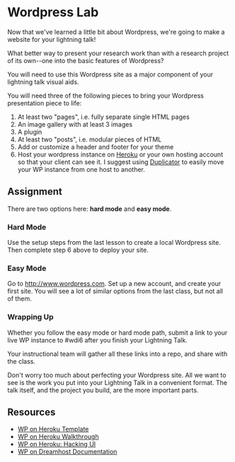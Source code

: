 # Wordpress Lab

Now that we've learned a little bit about Wordpress, we're going to make a website for your lightning talk!

What better way to present your research work than with a research project of its own--one into the basic features of Wordpress?

You will need to use this Wordpress site as a major component of your lightning talk visual aids.

You will need three of the following pieces to bring your Wordpress presentation piece to life:

1. At least two "pages", i.e. fully separate single HTML pages
2. An image gallery with at least 3 images
3. A plugin
4. At least two "posts", i.e. modular pieces of HTML
5. Add or customize a header and footer for your theme
6. Host your wordpress instance on [Heroku](https://ksylvest.com/posts/2014-05-02/deploying-wordpress-to-heroku) or your own hosting account so that your client can see it. I suggest using [Duplicator](https://wordpress.org/plugins/duplicator/) to easily move your WP instance from one host to another.

## Assignment

There are two options here: **hard mode** and **easy mode**.

### Hard Mode

Use the setup steps from the last lesson to create a local Wordpress site.  Then complete step 6 above to deploy your site.

### Easy Mode

Go to http://www.wordpress.com.  Set up a new account, and create your first site.  You will see a lot of similar options from the last class, but not all of them.

### Wrapping Up

Whether you follow the easy mode or hard mode path, submit a link to your live WP instance to #wdi6 after you finish your Lightning Talk.

Your instructional team will gather all these links into a repo, and share with the class.

Don't worry too much about perfecting your Wordpress site.  All we want to see is the work you put into your Lightning Talk in a convenient format.  The talk itself, and the project you build, are the more important parts.

## Resources

- [WP on Heroku Template](https://github.com/mhoofman/wordpress-heroku)
- [WP on Heroku Walkthrough](https://ksylvest.com/posts/2014-05-02/deploying-wordpress-to-heroku)
- [WP on Heroku: Hacking UI](http://hackingui.com/front-end/how-we-built-hackingui-wordpress-heroku-git/)
- [WP on Dreamhost Documentation](https://help.dreamhost.com/hc/en-us/articles/215525287-WordPress-overview)




